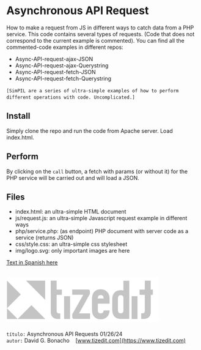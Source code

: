 
# Asynchronous API Request 
How to make a request from JS in different ways to catch data from a PHP service. This code contains several types of requests. (Code that does not correspond to the current example is commented). You can find all the commented-code examples in different repos:
- Async-API-request-ajax-JSON
- Async-API-request-ajax-Querystring
- Async-API-request-fetch-JSON
- Async-API-request-fetch-Querystring

`[SimPIL are a series of ultra-simple examples of how to perform different operations with code. Uncomplicated.]`

## Install
Simply clone the repo and run the code from Apache server. Load index.html. 

## Perform
By clicking on the `call` button, a fetch with params (or without it) for the PHP service will be carried out and will load a JSON.

## Files

- index.html: an ultra-simple HTML document 
- js/request.js: an ultra-simple Javascript request example in different ways
- php/service.php: (as endpoint) PHP document with server code as a service (returns JSON)
- css/style.css: an ultra-simple css stylesheet
- img/logo.svg: only important images are here


[Text in Spanish here](README_ES.MD)


![](img/logo.svg)
---
`título:` Asynchronous API Requests 01/26/24\
`autor:` David G. Bonacho &nbsp;&nbsp;  [www.tizedit.com](https://www.tizedit.com)

